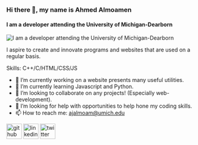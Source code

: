 ### Hi there 👋, my name is Ahmed Almoamen
#### I am a developer attending the University of Michigan-Dearborn
![I am a developer attending the University of Michigan-Dearborn](https://i.pinimg.com/originals/57/b5/2a/57b52ac6b0f05d9bc0cb9078a0ad50ac.gif)

I aspire to create and innovate programs and websites that are used on a regular basis.

Skills: C++/C/HTML/CSS/JS

- 🔭 I’m currently working on a website presents many useful utilities. 
- 🌱 I’m currently learning Javascript and Python. 
- 👯 I’m looking to collaborate on any projects! (Especially web-development). 
- 🤔 I’m looking for help with opportunities to help hone my coding skills. 
- 📫 How to reach me: ajalmoam@umich.edu 


[<img src='https://cdn.jsdelivr.net/npm/simple-icons@3.0.1/icons/github.svg' alt='github' height='40'>](https://github.com/almoamenahmed)  [<img src='https://cdn.jsdelivr.net/npm/simple-icons@3.0.1/icons/linkedin.svg' alt='linkedin' height='40'>](https://www.linkedin.com/in/almoamenahmed/)  [<img src='https://cdn.jsdelivr.net/npm/simple-icons@3.0.1/icons/twitter.svg' alt='twitter' height='40'>](https://twitter.com/ajalmoam)  

